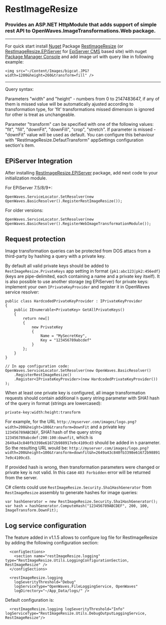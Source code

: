 RestImageResize
===============

### Provides an ASP.NET HttpModule that adds support of simple rest API to OpenWaves.ImageTransformations.Web package.
***
For quick start install [Nuget][1] Package [RestImageResize][2] (or [RestImageResize.EPiServer][3] for [EpiServer CMS][5] based site) with nuget [Package Manager Console][4] and add image url with query like in following example:
```
<img src="~/Content/Images/bigcat.JPG?width=1200&height=260&transform=fill" />
```
***

Query syntax:

Parameters "width" and "height" - numbers from 0 to 2147483647, if any of them is missed value will be automatically ajusted according to transformation type, for 'fit' transformations missed dimension is ignored for other is treat as unchangeable.

Parameter "transform" can be specified with one of the following values: "fit", "fill", "downFit", "downFill", "crop", "stretch". If parameter is missed - "downFit" value will be used as default. You can configure this behaviour with "RestImageResize.DefautTransform" appSettings configuration section's item.

## EPiServer Integration

After installing [RestImageResize.EPiServer][3] package, add next code to your initialization module.

For EPiServer 7.5/8/9+:

    OpenWaves.ServiceLocator.SetResolver(new OpenWaves.BasicResolver().RegisterRestImageResize());

For older versions:

    OpenWaves.ServiceLocator.SetResolver(new OpenWaves.BasicResolver().RegisterWebImageTransformationModule());

## Request protection

Image transformation queries can be protected from DOS attacs from a third-party by hashing a query with a private key.

By default all valid private keys should be added to `RestImageResize.PrivateKeys` app setting in format `{pk1:abc123|pk2:456edf}` (keys are pipe-delimited, each containing a name and a private key itself).
It is also possible to use another storage (eg EPiServer) for private keys: implement your own `IPrivateKeyProvider` and register it in OpenWaves service resolver:

```
public class HardcodedPrivateKeyProvider : IPrivateKeyProvider
{
    public IEnumerable<PrivateKey> GetAllPrivateKeys()
    {
        return new[]
        {
            new PrivateKey
            {
                Name = "MySecretKey",
                Key = "123456789abcdef"
            }
        };
    }
}

// In app configuration code:
OpenWaves.ServiceLocator.SetResolver(new OpenWaves.BasicResolver()
    .RegisterRestImageResize()
    .Register<IPrivateKeyProvider>(new HardcodedPrivateKeyProvider())
);
```

When at least one private key is configured, all image transformation requests should contain additional `h` query string parameter with SHA1 hash of the query in format (strings are lowercased):

    private-key:width:height:transform

For example, for the URL `http://myserver.com/images/logo.png?width=200&height=100&transform=DownFit` and a private key `123456789ABCDEF`, SHA1 hash of the query string `123456789abcdef:200:100:downfit`, which is `2649a43c840fb3398e61672b988917e9c4109cd3` should be added in `h` parameter.
So the resulting URL would be: `http://myserver.com/images/logo.png?width=200&height=100&transform=downfit&h=2649a43c840fb3398e61672b988917e9c4109cd3`.

If provided hash is wrong, then transformation parameters were changed or private key is not valid. In this case `403 Forbidden` error will be returned from the server.

C# clients could use `RestImageResize.Security.Sha1HashGenerator` from `RestImageResize` assembly to generate hashes for image queries:

    var hashGenerator = new RestImageResize.Security.Sha1HashGenerator();
    var hash = hashGenerator.ComputeHash("123456789ABCDEF", 200, 100, ImageTransform.DownFit);

## Log service configuration
The feature added in v1.1.5 allows to configure log file for RestImageResize by adding the following configuration section:

```
  <configSections>
    <section name="restImageResize.logging" type="RestImageResize.Utils.LoggingConfigurationSection, RestImageResize" />
  </configSections>
  
  <restImageResize.logging 
    logSeverityThreshold="Debug" 
    logServiceType="OpenWaves.FileLoggingService, OpenWaves"
    logDirectory="~/App_Data/logs/" />

```
Default configuration is:
```
  <restImageResize.logging logSeverityThreshold="Info"  logServiceType="RestImageResize.Utils.DebugOutputLoggingService, RestImageResize"/>
```
[1]: http://nuget.org/
[2]: http://nuget.org/packages/RestImageResize/
[3]: http://nuget.org/packages/RestImageResize.EpiServer/
[4]: http://docs.nuget.org/docs/start-here/using-the-package-manager-console
[5]: http://www.episerver.com/Products/EPiServer-7-CMS/
